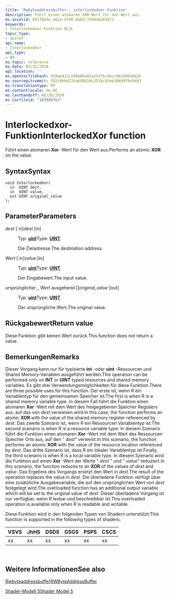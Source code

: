 ```yaml
---
title: 'Rwbyteaddressbuffer:: interlockedxor-Funktion'
description: Führt einen atomaren XOR-Wert für den Wert aus.
ms.assetid: 692f8b5e-a81e-4700-8a8d-3594aba85671
keywords:
- Interlockedxor-Funktion HLSL
topic_type:
- apiref
api_name:
- InterlockedXor
api_type:
- NA
ms.topic: reference
ms.date: 05/31/2018
api_location: ''
ms.openlocfilehash: 920ae912c599b66a03a25d7bc8ecc9b199036b26
ms.sourcegitcommit: 592c9bbd22ba69802dc353bcb5eb30699f9e9403
ms.translationtype: MT
ms.contentlocale: de-DE
ms.lasthandoff: 08/20/2020
ms.locfileid: "103948762"
---
```

# <a name="interlockedxor-function"></a><span data-ttu-id="25c2e-104">Interlockedxor-Funktion</span><span class="sxs-lookup"><span data-stu-id="25c2e-104">InterlockedXor function</span></span>

<span data-ttu-id="25c2e-105">Führt einen atomaren **Xor** -Wert für den Wert aus.</span><span class="sxs-lookup"><span data-stu-id="25c2e-105">Performs an atomic **XOR** on the value.</span></span>

## <a name="syntax"></a><span data-ttu-id="25c2e-106">Syntax</span><span class="sxs-lookup"><span data-stu-id="25c2e-106">Syntax</span></span>

``` syntax
void InterlockedXor(
  in  UINT dest,
  in  UINT value,
  out UINT original_value
);
```

## <a name="parameters"></a><span data-ttu-id="25c2e-107">Parameter</span><span class="sxs-lookup"><span data-stu-id="25c2e-107">Parameters</span></span>

<dl> <dt>

<span data-ttu-id="25c2e-108">*dest* \[ in\]</span><span class="sxs-lookup"><span data-stu-id="25c2e-108">*dest* \[in\]</span></span>
</dt> <dd>

<span data-ttu-id="25c2e-109">Typ: **[ **uint**](/windows/desktop/WinProg/windows-data-types)**</span><span class="sxs-lookup"><span data-stu-id="25c2e-109">Type: **[**UINT**](/windows/desktop/WinProg/windows-data-types)**</span></span>

<span data-ttu-id="25c2e-110">Die Zieladresse.</span><span class="sxs-lookup"><span data-stu-id="25c2e-110">The destination address.</span></span>

</dd> <dt>

<span data-ttu-id="25c2e-111">*Wert* \[ in\]</span><span class="sxs-lookup"><span data-stu-id="25c2e-111">*value* \[in\]</span></span>
</dt> <dd>

<span data-ttu-id="25c2e-112">Typ: **[ **uint**](/windows/desktop/WinProg/windows-data-types)**</span><span class="sxs-lookup"><span data-stu-id="25c2e-112">Type: **[**UINT**](/windows/desktop/WinProg/windows-data-types)**</span></span>

<span data-ttu-id="25c2e-113">Der Eingabewert.</span><span class="sxs-lookup"><span data-stu-id="25c2e-113">The input value.</span></span>

</dd> <dt>

<span data-ttu-id="25c2e-114">*ursprünglicher \_ Wert* ausgehend \[\]</span><span class="sxs-lookup"><span data-stu-id="25c2e-114">*original\_value* \[out\]</span></span>
</dt> <dd>

<span data-ttu-id="25c2e-115">Typ: **[ **uint**](/windows/desktop/WinProg/windows-data-types)**</span><span class="sxs-lookup"><span data-stu-id="25c2e-115">Type: **[**UINT**](/windows/desktop/WinProg/windows-data-types)**</span></span>

<span data-ttu-id="25c2e-116">Der ursprüngliche Wert.</span><span class="sxs-lookup"><span data-stu-id="25c2e-116">The original value.</span></span>

</dd> </dl>

## <a name="return-value"></a><span data-ttu-id="25c2e-117">Rückgabewert</span><span class="sxs-lookup"><span data-stu-id="25c2e-117">Return value</span></span>

<span data-ttu-id="25c2e-118">Diese Funktion gibt keinen Wert zurück.</span><span class="sxs-lookup"><span data-stu-id="25c2e-118">This function does not return a value.</span></span>

## <a name="remarks"></a><span data-ttu-id="25c2e-119">Bemerkungen</span><span class="sxs-lookup"><span data-stu-id="25c2e-119">Remarks</span></span>

<span data-ttu-id="25c2e-120">Dieser Vorgang kann nur für typisierte **int** -oder **uint** -Ressourcen und Shared Memory-Variablen ausgeführt werden.</span><span class="sxs-lookup"><span data-stu-id="25c2e-120">This operation can be performed only on **INT** or **UINT** typed resources and shared memory variables.</span></span> <span data-ttu-id="25c2e-121">Es gibt drei Verwendungsmöglichkeiten für diese Funktion.</span><span class="sxs-lookup"><span data-stu-id="25c2e-121">There are three possible uses for this function.</span></span> <span data-ttu-id="25c2e-122">Der erste ist, wenn R ein Variablentyp für den gemeinsamen Speicher ist.</span><span class="sxs-lookup"><span data-stu-id="25c2e-122">The first is when R is a shared memory variable type.</span></span> <span data-ttu-id="25c2e-123">In diesem Fall führt die Funktion einen atomaren **Xor** -Wert mit dem Wert des freigegebenen Speicher Registers aus, auf das von *dest* verwiesen wird.</span><span class="sxs-lookup"><span data-stu-id="25c2e-123">In this case, the function performs an atomic **XOR** with the value of the shared memory register referenced by *dest*.</span></span> <span data-ttu-id="25c2e-124">Das zweite Szenario ist, wenn R ein Ressourcen Variablentyp ist.</span><span class="sxs-lookup"><span data-stu-id="25c2e-124">The second scenario is when R is a resource variable type.</span></span> <span data-ttu-id="25c2e-125">In diesem Szenario führt die-Funktion einen atomaren **Xor** -Wert mit dem Wert des Ressourcen Speicher Orts aus, auf den " *dest*" verweist.</span><span class="sxs-lookup"><span data-stu-id="25c2e-125">In this scenario, the function performs an atomic **XOR** with the value of the resource location referenced by *dest*.</span></span> <span data-ttu-id="25c2e-126">Das dritte Szenario ist, dass R ein lokaler Variablentyp ist.</span><span class="sxs-lookup"><span data-stu-id="25c2e-126">Finally, the third scenario is when R is a local variable type.</span></span> <span data-ttu-id="25c2e-127">In diesem Szenario wird die Funktion auf einen **Xor** -Wert der Werte " *dest* " und " *value*" reduziert.</span><span class="sxs-lookup"><span data-stu-id="25c2e-127">In this scenario, the function reduces to an **XOR** of the values of *dest* and *value*.</span></span> <span data-ttu-id="25c2e-128">Das Ergebnis des Vorgangs ersetzt den Wert in *dest*.</span><span class="sxs-lookup"><span data-stu-id="25c2e-128">The result of the operation replaces the value in *dest*.</span></span> <span data-ttu-id="25c2e-129">Die überladene Funktion verfügt über eine zusätzliche Ausgabevariable, die auf den ursprünglichen Wert von *dest* festgelegt wird.</span><span class="sxs-lookup"><span data-stu-id="25c2e-129">The overloaded function has an additional output variable which will be set to the original value of *dest*.</span></span> <span data-ttu-id="25c2e-130">Dieser überladene Vorgang ist nur verfügbar, wenn R lesbar und beschreibbar ist.</span><span class="sxs-lookup"><span data-stu-id="25c2e-130">This overloaded operation is available only when R is readable and writable.</span></span>

<span data-ttu-id="25c2e-131">Diese Funktion wird in den folgenden Typen von Shadern unterstützt:</span><span class="sxs-lookup"><span data-stu-id="25c2e-131">This function is supported in the following types of shaders:</span></span>



| <span data-ttu-id="25c2e-132">VS</span><span class="sxs-lookup"><span data-stu-id="25c2e-132">VS</span></span>  | <span data-ttu-id="25c2e-133">Jh</span><span class="sxs-lookup"><span data-stu-id="25c2e-133">HS</span></span>  | <span data-ttu-id="25c2e-134">DS</span><span class="sxs-lookup"><span data-stu-id="25c2e-134">DS</span></span>  | <span data-ttu-id="25c2e-135">GS</span><span class="sxs-lookup"><span data-stu-id="25c2e-135">GS</span></span>  | <span data-ttu-id="25c2e-136">PS</span><span class="sxs-lookup"><span data-stu-id="25c2e-136">PS</span></span>  | <span data-ttu-id="25c2e-137">CS</span><span class="sxs-lookup"><span data-stu-id="25c2e-137">CS</span></span>  |
|-----|-----|-----|-----|-----|-----|
| <span data-ttu-id="25c2e-138">x</span><span class="sxs-lookup"><span data-stu-id="25c2e-138">x</span></span>   |  <span data-ttu-id="25c2e-139">x</span><span class="sxs-lookup"><span data-stu-id="25c2e-139">x</span></span>  | <span data-ttu-id="25c2e-140">x</span><span class="sxs-lookup"><span data-stu-id="25c2e-140">x</span></span>   | <span data-ttu-id="25c2e-141">x</span><span class="sxs-lookup"><span data-stu-id="25c2e-141">x</span></span>   | <span data-ttu-id="25c2e-142">x</span><span class="sxs-lookup"><span data-stu-id="25c2e-142">x</span></span>   | <span data-ttu-id="25c2e-143">x</span><span class="sxs-lookup"><span data-stu-id="25c2e-143">x</span></span>   |



 

## <a name="see-also"></a><span data-ttu-id="25c2e-144">Weitere Informationen</span><span class="sxs-lookup"><span data-stu-id="25c2e-144">See also</span></span>

<dl> <dt>

[<span data-ttu-id="25c2e-145">Rwbyteaddressbuffer</span><span class="sxs-lookup"><span data-stu-id="25c2e-145">RWByteAddressBuffer</span></span>](sm5-object-rwbyteaddressbuffer.md)
</dt> <dt>

[<span data-ttu-id="25c2e-146">Shader-Modell 5</span><span class="sxs-lookup"><span data-stu-id="25c2e-146">Shader Model 5</span></span>](d3d11-graphics-reference-sm5.md)
</dt> </dl>

 

 